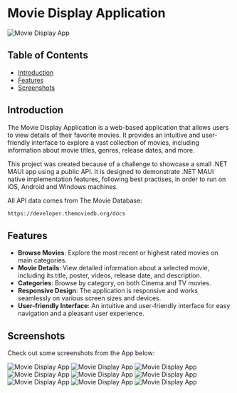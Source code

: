 # Movie Display Application

![Movie Display App](/Screenshots/mauimovies.png)

## Table of Contents

- [Introduction](#introduction)
- [Features](#features)
- [Screenshots](#screenshots)

## Introduction

The Movie Display Application is a web-based application that allows users to view details of their favorite movies. It provides an intuitive and user-friendly interface to explore a vast collection of movies, including information about movie titles, genres, release dates, and more.

This project was created because of a challenge to showcase a small .NET MAUI app using a public API. It is designed to demonstrate .NET MAUI native implementation features, following best practises, in order to run on iOS, Android and Windows machines. 

All API data comes from The Movie Database:
```bash
https://developer.themoviedb.org/docs
```

## Features

- **Browse Movies**: Explore the most recent or highest rated movies on main categories.
- **Movie Details**: View detailed information about a selected movie, including its title, poster, videos, release date, and description.
- **Categories**: Browse by category, on both Cinema and TV movies.
- **Responsive Design**: The application is responsive and works seamlessly on various screen sizes and devices.
- **User-friendly Interface**: An intuitive and user-friendly interface for easy navigation and a pleasant user experience.

## Screenshots

Check out some screenshots from the App below:

![Movie Display App](/Screenshots/home.png)
![Movie Display App](/Screenshots/home2.png)
![Movie Display App](/Screenshots/home3.png)
![Movie Display App](/Screenshots/categories.png)
![Movie Display App](/Screenshots/moviesincategory.png)
![Movie Display App](/Screenshots/moviesincategory2.png)
![Movie Display App](/Screenshots/moviedetails.png)
![Movie Display App](/Screenshots/moviedescription.png)
![Movie Display App](/Screenshots/relatedmovies.png)
